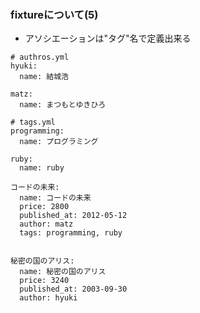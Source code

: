 ### fixtureについて(5)

* アソシエーションは"タグ"名で定義出来る

```
# authros.yml
hyuki:
  name: 結城浩

matz:
  name: まつもとゆきひろ
```

```
# tags.yml
programming:
  name: プログラミング

ruby:
  name: ruby
```

```
コードの未来:
  name: コードの未来
  price: 2800
  published_at: 2012-05-12
  author: matz
  tags: programming, ruby


秘密の国のアリス:
  name: 秘密の国のアリス
  price: 3240
  published_at: 2003-09-30
  author: hyuki
```
